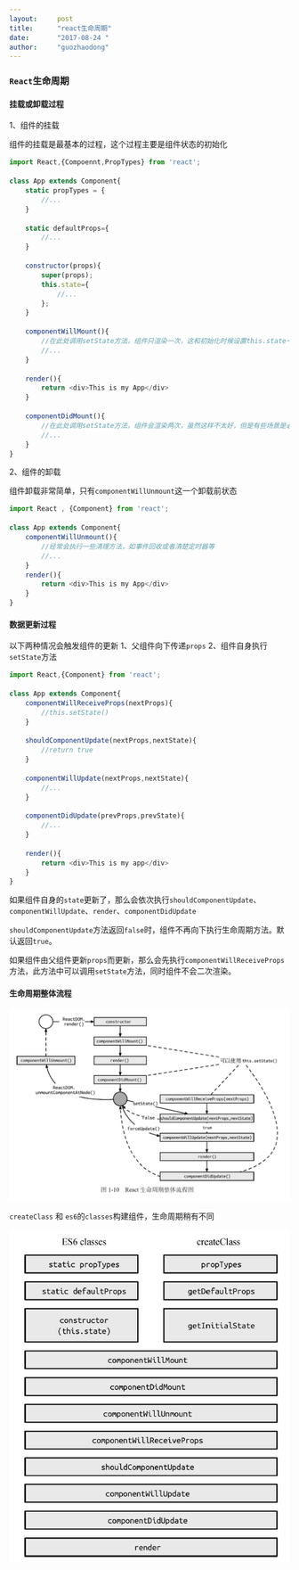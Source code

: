 ```yaml
---
layout:     post
title:      "react生命周期"
date:       "2017-08-24 "
author:     "guozhaodong"
---
```


### `React`生命周期

#### 挂载或卸载过程

1、组件的挂载

组件的挂载是最基本的过程，这个过程主要是组件状态的初始化

``` Javascript
import React,{Compoennt,PropTypes} from 'react';

class App extends Component{
    static propTypes = {
        //...
    }

    static defaultProps={
        //...
    }

    constructor(props){
        super(props);
        this.state={
            //...
        };
    }

    componentWillMount(){
        //在此处调用setState方法，组件只渲染一次，这和初始化时候设置this.state一样，所以这是无意义的
        //... 
    }

    render(){
        return <div>This is my App</div>
    }

    componentDidMount(){
        //在此处调用setState方法，组件会渲染两次，虽然这样不太好，但是有些场景是必须这么做的
        //...
    }
}
```

2、组件的卸载

组件卸载非常简单，只有`componentWillUnmount`这一个卸载前状态

``` Javascript
import React , {Component} from 'react';

class App extends Component{
    componentWillUnmount(){
        //经常会执行一些清理方法，如事件回收或者清楚定时器等
        //...
    }
    render(){
        return <div>This is my App</div>
    }
}
```

#### 数据更新过程

以下两种情况会触发组件的更新
1、父组件向下传递`props`
2、组件自身执行`setState`方法

``` Javascript
import React,{Component} from 'react';

class App extends Component{
    componentWillReceiveProps(nextProps){
        //this.setState()
    }

    shouldComponentUpdate(nextProps,nextState){
        //return true
    }

    componentWillUpdate(nextProps,nextState){
        //...
    }

    componentDidUpdate(prevProps,prevState){
        //...
    }

    render(){
        return <div>This is my app</div>
    }
}
```

如果组件自身的`state`更新了，那么会依次执行`shouldComponentUpdate`、`componentWillUpdate`、`render`、`componentDidUpdate`

`shouldComponentUpdate`方法返回`false`时，组件不再向下执行生命周期方法。默认返回`true`。

如果组件由父组件更新`props`而更新，那么会先执行`componentWillReceiveProps`方法，此方法中可以调用`setState`方法，同时组件不会二次渲染。

#### 生命周期整体流程

![image](/assets/img/react/20170825114018.jpg)

`createClass` 和 `es6`的`classes`构建组件，生命周期稍有不同

![image](/assets/img/react/20170825114801.jpg)



